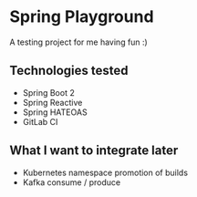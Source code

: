 # Spring Playground 
A testing project for me having fun :)

## Technologies tested
* Spring Boot 2
* Spring Reactive
* Spring HATEOAS 
* GitLab CI

## What I want to integrate later
* Kubernetes namespace promotion of builds
* Kafka consume / produce



 
